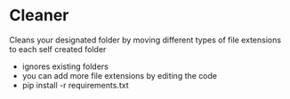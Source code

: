 # Cleaner
Cleans your designated folder by moving different types of file extensions to each self created folder
- ignores existing folders
- you can add more file extensions by editing the code
- pip install -r requirements.txt
